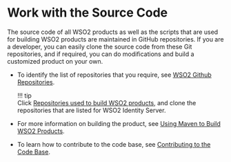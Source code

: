 # Work with the Source Code

The source code of all WSO2 products as well as the scripts that are
used for building WSO2 products are maintained in GitHub repositories.
If you are a developer, you can easily clone the source code from these
Git repositories, and if required, you can do modifications and build a
customized product on your own.

-   To identify the list of repositories that you require, see [WSO2
    Github
    Repositories](https://wso2.github.io/github-repositories.html).

    !!! tip     
        Click [Repositories used to build WSO2
        products](https://wso2.github.io/github-repositories.html#IS), and
        clone the repositories that are listed for WSO2 Identity Server.     

-   For more information on building the product, see [Using Maven to
    Build WSO2 Products](https://wso2.github.io/using-maven.html).
    
-   To learn how to contribute to the code base, see [Contributing to
    the Code Base](https://wso2.github.io/).
